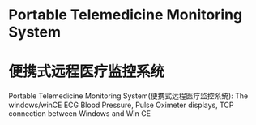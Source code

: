 # Portable Telemedicine Monitoring System
# 便携式远程医疗监控系统
Portable Telemedicine Monitoring System(便携式远程医疗监控系统): The windows/winCE ECG Blood Pressure, Pulse Oximeter displays, TCP connection between Windows and Win CE
